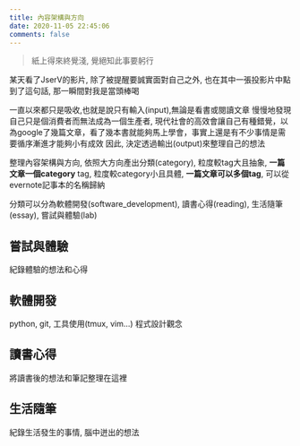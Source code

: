 ```yaml
---
title: 內容架構與方向
date: 2020-11-05 22:45:06
comments: false
---
```


> 紙上得來終覺淺, 覺絕知此事要躬行


某天看了JserV的影片, 除了被提醒要誠實面對自己之外, 也在其中一張投影片中點到了這句話, 那一瞬間對我是當頭棒喝

一直以來都只是吸收,也就是說只有輸入(input),無論是看書或閱讀文章
慢慢地發現自己只是個消費者而無法成為一個生產者, 現代社會的高效會讓自己有種錯覺，以為google了幾篇文章，看了幾本書就能夠馬上學會，事實上還是有不少事情是需要循序漸進才能夠小有成效
因此, 決定透過輸出(output)來整理自己的想法

整理內容架構與方向, 
依照大方向產出分類(category), 粒度較tag大且抽象, **一篇文章一個category**
tag, 粒度較category小且具體,  **一篇文章可以多個tag**, 可以從evernote記事本的名稱歸納

分類可以分為軟體開發(software_development), 讀書心得(reading), 生活隨筆(essay), 嘗試與體驗(lab)

## 嘗試與體驗
紀錄體驗的想法和心得

## 軟體開發
python, git, 工具使用(tmux, vim...)
程式設計觀念

## 讀書心得
將讀書後的想法和筆記整理在這裡

## 生活隨筆
紀錄生活發生的事情, 腦中迸出的想法
